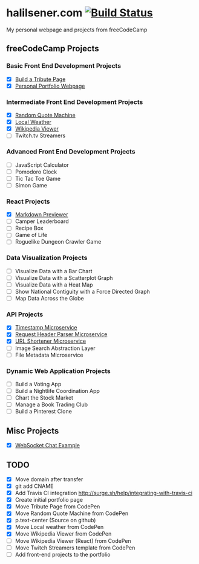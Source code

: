 # halilsener.com [![Build Status](https://travis-ci.org/hisener/halilsener.com.svg?branch=master)](https://travis-ci.org/hisener/halilsener.com)
My personal webpage and projects from freeCodeCamp

## freeCodeCamp Projects

### Basic Front End Development Projects

- [x] [Build a Tribute Page](projects/tribute-page)
- [x] [Personal Portfolio Webpage](projects/personal-portfolio)

### Intermediate Front End Development Projects
- [x] [Random Quote Machine](projects/random-quote-machine)
- [x] [Local Weather](projects/local-weather)
- [x] [Wikipedia Viewer](projects/wikipedia-viewer)
- [ ] Twitch.tv Streamers

### Advanced Front End Development Projects
- [ ] JavaScript Calculator
- [ ] Pomodoro Clock
- [ ] Tic Tac Toe Game
- [ ] Simon Game

### React Projects
- [x] [Markdown Previewer](https://github.com/hisener/markdown-previewer)
- [ ] Camper Leaderboard
- [ ] Recipe Box
- [ ] Game of Life
- [ ] Roguelike Dungeon Crawler Game

### Data Visualization Projects
- [ ] Visualize Data with a Bar Chart
- [ ] Visualize Data with a Scatterplot Graph
- [ ] Visualize Data with a Heat Map
- [ ] Show National Contiguity with a Force Directed Graph
- [ ] Map Data Across the Globe

### API Projects
- [x] [Timestamp Microservice](https://github.com/hisener/timestamp-api)
- [x] [Request Header Parser Microservice](https://github.com/hisener/header-parser)
- [x] [URL Shortener Microservice](https://github.com/hisener/url-shortener)
- [ ] Image Search Abstraction Layer
- [ ] File Metadata Microservice

### Dynamic Web Application Projects
- [ ] Build a Voting App
- [ ] Build a Nightlife Coordination App
- [ ] Chart the Stock Market
- [ ] Manage a Book Trading Club
- [ ] Build a Pinterest Clone

## Misc Projects
- [x] [WebSocket Chat Example](https://github.com/hisener/ws-chat-example)

## TODO
- [x] Move domain after transfer
- [x] git add CNAME
- [x] Add Travis CI integration http://surge.sh/help/integrating-with-travis-ci
- [x] Create initial portfolio page
- [x] Move Tribute Page from CodePen
- [x] Move Random Quote Machine from CodePen
- [x] p.text-center (Source on github)
- [x] Move Local weather from CodePen
- [x] Move Wikipedia Viewer from CodePen
- [ ] Move Wikipedia Viewer (React) from CodePen
- [ ] Move Twitch Streamers template from CodePen
- [ ] Add front-end projects to the portfolio
